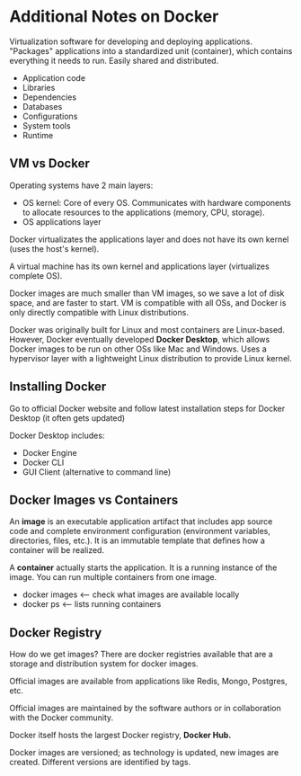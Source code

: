 # Additional Notes on Docker

Virtualization software for developing and deploying applications. "Packages" applications into a standardized unit (container), which contains everything it needs to run. Easily shared and distributed.

- Application code
- Libraries
- Dependencies
- Databases
- Configurations
- System tools
- Runtime

## VM vs Docker

Operating systems have 2 main layers:

- OS kernel: Core of every OS. Communicates with hardware components to allocate resources to the applications (memory, CPU, storage).
- OS applications layer

Docker virtualizates the applications layer and does not have its own kernel (uses the host's kernel).

A virtual machine has its own kernel and applications layer (virtualizes complete OS).

Docker images are much smaller than VM images, so we save a lot of disk space, and are faster to start. VM is compatible with all OSs, and Docker is only directly compatible with Linux distributions.

Docker was originally built for Linux and most containers are Linux-based. However, Docker eventually developed **Docker Desktop**, which allows Docker images to be run on other OSs like Mac and Windows. Uses a hypervisor layer with a lightweight Linux distribution to provide Linux kernel.

## Installing Docker

Go to official Docker website and follow latest installation steps for Docker Desktop (it often gets updated)

Docker Desktop includes:

- Docker Engine
- Docker CLI
- GUI Client (alternative to command line)

## Docker Images vs Containers

An **image** is an executable application artifact that includes app source code and complete environment configuration (environment variables, directories, files, etc.). It is an immutable template that defines how a container will be realized.

A **container** actually starts the application. It is a running instance of the image. You can run multiple containers from one image.

- docker images <-- check what images are available locally
- docker ps <-- lists running containers

## Docker Registry

How do we get images? There are docker registries available that are a storage and distribution system for docker images.

Official images are available from applications like Redis, Mongo, Postgres, etc.

Official images are maintained by the software authors or in collaboration with the Docker community.

Docker itself hosts the largest Docker registry, **Docker Hub.**

Docker images are versioned; as technology is updated, new images are created. Different versions are identified by tags.